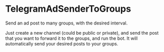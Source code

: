# TelegramAdSenderToGroups
Send an ad post to many groups, with the desired interval.

Just create a new channel (could be public or private), and send the post that you want to forward it to the groups, and run the bot. It will automatically send your desired posts to your groups.
